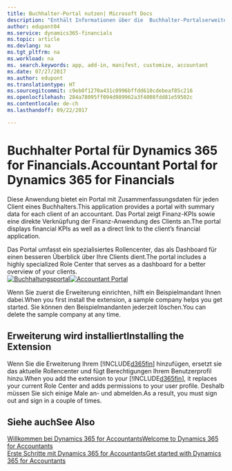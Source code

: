 ```yaml
---
title: Buchhalter-Portal nutzen| Microsoft Docs
description: "Enthält Informationen über die  Buchhalter-Portalserweiterung."
author: edupont04
ms.service: dynamics365-financials
ms.topic: article
ms.devlang: na
ms.tgt_pltfrm: na
ms.workload: na
ms. search.keywords: app, add-in, manifest, customize, accountant
ms.date: 07/27/2017
ms.author: edupont
ms.translationtype: HT
ms.sourcegitcommit: c9eb0f1270a431c0996bffdd610cdebeaf85c216
ms.openlocfilehash: 284a78095ff094d989962a3f4008fdd81e59502c
ms.contentlocale: de-ch
ms.lasthandoff: 09/22/2017

---
```

# <a name="accountant-portal-for-dynamics-365-for-financials"></a><span data-ttu-id="ef3a6-103">Buchhalter Portal für Dynamics 365 for Financials.</span><span class="sxs-lookup"><span data-stu-id="ef3a6-103">Accountant Portal for Dynamics 365 for Financials</span></span>
<span data-ttu-id="ef3a6-104">Diese Anwendung bietet ein Portal mit Zusammenfassungsdaten für jeden Client eines Buchhalters.</span><span class="sxs-lookup"><span data-stu-id="ef3a6-104">This application provides a portal with summary data for each client of an accountant.</span></span> <span data-ttu-id="ef3a6-105">Das Portal zeigt Finanz-KPIs sowie eine direkte Verknüpfung der Finanz-Anwendung des Clients an.</span><span class="sxs-lookup"><span data-stu-id="ef3a6-105">The portal displays financial KPIs as well as a direct link to the client’s financial application.</span></span>  

<span data-ttu-id="ef3a6-106">Das Portal umfasst ein spezialisiertes Rollencenter, das als Dashboard für einen besseren Überblick über Ihre Clients dient.</span><span class="sxs-lookup"><span data-stu-id="ef3a6-106">The portal includes a highly specialized Role Center that serves as a dashboard for a better overview of your clients.</span></span>  
<span data-ttu-id="ef3a6-107">[![Buchhaltungsportal](./media/ui-extensions-accportal/accountant-portal.png)](https://go.microsoft.com/fwlink/?linkid=851257)</span><span class="sxs-lookup"><span data-stu-id="ef3a6-107">[![Accountant Portal](./media/ui-extensions-accportal/accountant-portal.png)](https://go.microsoft.com/fwlink/?linkid=851257)</span></span>

<span data-ttu-id="ef3a6-108">Wenn Sie zuerst die Erweiterung einrichten, hilft ein Beispielmandant Ihnen dabei.</span><span class="sxs-lookup"><span data-stu-id="ef3a6-108">When you first install the extension, a sample company helps you get started.</span></span> <span data-ttu-id="ef3a6-109">Sie können den Beispielmandanten jederzeit löschen.</span><span class="sxs-lookup"><span data-stu-id="ef3a6-109">You can delete the sample company at any time.</span></span>  

## <a name="installing-the-extension"></a><span data-ttu-id="ef3a6-110">Erweiterung wird installiert</span><span class="sxs-lookup"><span data-stu-id="ef3a6-110">Installing the Extension</span></span>
<span data-ttu-id="ef3a6-111">Wenn Sie die Erweiterung Ihrem [!INCLUDE[d365fin](includes/d365fin_md.md)] hinzufügen, ersetzt sie das aktuelle Rollencenter und fügt Berechtigungen Ihrem Benutzerprofil hinzu.</span><span class="sxs-lookup"><span data-stu-id="ef3a6-111">When you add the extension to your [!INCLUDE[d365fin](includes/d365fin_md.md)], it replaces your current Role Center and adds permissions to your user profile.</span></span> <span data-ttu-id="ef3a6-112">Deshalb müssen Sie sich einige Male an- und abmelden.</span><span class="sxs-lookup"><span data-stu-id="ef3a6-112">As a result, you must sign out and sign in a couple of times.</span></span>  

## <a name="see-also"></a><span data-ttu-id="ef3a6-113">Siehe auch</span><span class="sxs-lookup"><span data-stu-id="ef3a6-113">See Also</span></span>
[<span data-ttu-id="ef3a6-114">Willkommen bei Dynamics 365 for Accountants</span><span class="sxs-lookup"><span data-stu-id="ef3a6-114">Welcome to Dynamics 365 for Accountants</span></span>](index.md)  
[<span data-ttu-id="ef3a6-115">Erste Schritte mit Dynamics 365 for Accountants</span><span class="sxs-lookup"><span data-stu-id="ef3a6-115">Get started with Dynamics 365 for Accountants</span></span>](accountant-get-started.md)  

